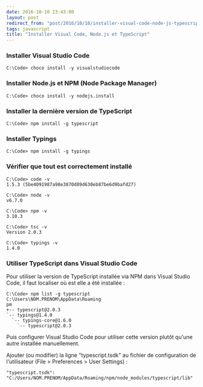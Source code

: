 ```yaml
---
date: 2016-10-10 23:43:00
layout: post
redirect_from: "post/2016/10/10/installer-visual-code-node-js-typescript"
tags: javascript
title: "Installer Visual Code, Node.js et TypeScript"
---
```


### Installer Visual Studio Code

```
C:\Code> choco install -y visualstudiocode
```

### Installer Node.js et NPM (Node Package Manager)

```
C:\Code> choco install -y nodejs.install
```

### Installer la dernière version de TypeScript

```
C:\Code> npm install -g typescript
```

### Installer Typings

```
C:\Code> npm install -g typings
```

### Vérifier que tout est correctement installé

```
C:\Code> code -v
1.5.3 (5be4091987a98e3870d89d630eb87be6d9bafd27)

C:\Code> node -v
v6.7.0

C:\Code> npm -v
3.10.3

C:\Code> tsc -v
Version 2.0.3

C:\Code> typings -v
1.4.0
```

### Utiliser TypeScript dans Visual Studio Code

Pour utiliser la version de TypeScript installée via NPM dans Visual Studio
Code, il faut localiser où est elle a été installée :

```
C:\Code> npm list -g typescript
C:\Users\NOM.PRENOM\AppData\Roaming
pm
+-- typescript@2.0.3
`-- typings@1.4.0
  `-- typings-core@1.6.0
    `-- typescript@2.0.3
```

Puis configurer Visual Studio Code pour utiliser cette version plutôt qu'une
autre installée manuellement.

Ajouter (ou modifier) la ligne "typescript.tsdk" au fichier de configuration de
l'utilisateur (File &gt; Preferences &gt; User Settings) :

```
"typescript.tsdk": "C:/Users/NOM.PRENOM/AppData/Roaming/npm/node_modules/typescript/lib"
```
